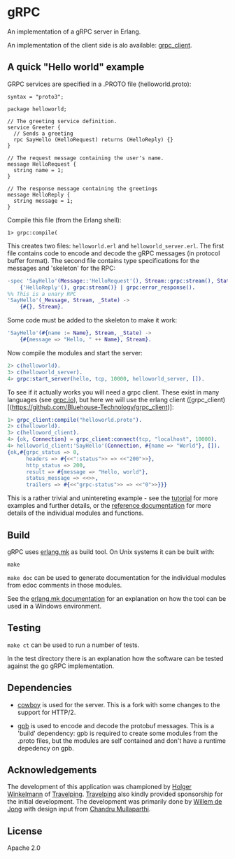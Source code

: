 # gRPC

An implementation of a gRPC server in Erlang. 

An implementation of the client side is alo available: [grpc_client](https://github.com/Bluehouse-Technology/grpc_client).

## A quick "Hello world" example

GRPC services are specified in a .PROTO file (helloworld.proto):

```
syntax = "proto3";

package helloworld;

// The greeting service definition.
service Greeter {
  // Sends a greeting
  rpc SayHello (HelloRequest) returns (HelloReply) {}
}

// The request message containing the user's name.
message HelloRequest {
  string name = 1;
}

// The response message containing the greetings
message HelloReply {
  string message = 1;
}
```

Compile this file (from the Erlang shell):
```
1> grpc:compile(
```
This creates two files: `helloworld.erl`  and `helloworld_server.erl`. The
first file contains code to encode and decode the gRPC messages (in
protocol buffer format). The second file contains type specifications for
the messages and 'skeleton' for the RPC:

```erlang
-spec 'SayHello'(Message::'HelloRequest'(), Stream::grpc:stream(), State::any()) ->
    {'HelloReply'(), grpc:stream()} | grpc:error_response().
%% This is a unary RPC
'SayHello'(_Message, Stream, _State) ->
    {#{}, Stream}.
```

Some code must be added to the skeleton to make it work:

```erlang
'SayHello'(#{name := Name}, Stream, _State) ->
    {#{message => "Hello, " ++ Name}, Stream}.
```
 
Now compile the modules and start the server:

```erlang
2> c(helloworld).
3> c(helloworld_server).
4> grpc:start_server(hello, tcp, 10000, helloworld_server, []).
``` 

To see if it actually works you will need a grpc client. These exist in
many languages (see [grpc.io](https://grpc.io)), but here we will use the
erlang client
([grpc_client)[(https://github.com/Bluehouse-Technology/grpc_client)]:

```erlang
1> grpc_client:compile("helloworld.proto").
2> c(helloworld).
3> c(helloword_client).
4> {ok, Connection} = grpc_client:connect(tcp, "localhost", 10000).
4> helloworld_client:'SayHello'(Connection, #{name => "World"}, []).
{ok,#{grpc_status => 0,
      headers => #{<<":status">> => <<"200">>},
      http_status => 200,
      result => #{message => "Hello, world"},
      status_message => <<>>,
      trailers => #{<<"grpc-status">> => <<"0">>}}}
```

This is a rather trivial and unintereting example - see the
[tutorial](/doc/tutorial.md) for more examples and further details, or the
[reference documentation](/doc/index.html) for more details of the
individual modules and functions.

## Build
gRPC uses [erlang.mk](https://erlang.mk/) as build tool. On Unix systems it can be built
with: 

```
make
```

`make doc` can be used to generate documentation for the individual
modules from edoc comments in those modules.

See the [erlang.mk documentation](https://erlang.mk/guide/installation.html#_on_windows) for
an explanation on how the tool can be used in a Windows environment.

## Testing
`make ct` can be used to run a number of tests. 

In the test directory there is an explanation how the software can be
tested against the go gRPC implementation.

## Dependencies

- [cowboy](https://github.com/willemdj/cowboy) is used for the server.
  This is a fork with some changes to the support for HTTP/2.

- [gpb](https://github.com/tomas-abrahamsson/gpb) is used to encode and
  decode the protobuf messages. This is a 'build' dependency: gpb is
  required to create some modules from the .proto files, but the modules
  are self contained and don't have a runtime depedency on gpb.


## Acknowledgements

The development of this application was championed by [Holger Winkelmann](https://github.com/hwinkel) of [Travelping](https://github.com/travelping). [Travelping](https://github.com/travelping) also kindly provided sponsorship for the initial development. The development was primarily done by [Willem de Jong](https://github.com/willemdj) with design input from [Chandru Mullaparthi](https://github.com/cmullaparthi).

## License

Apache 2.0

